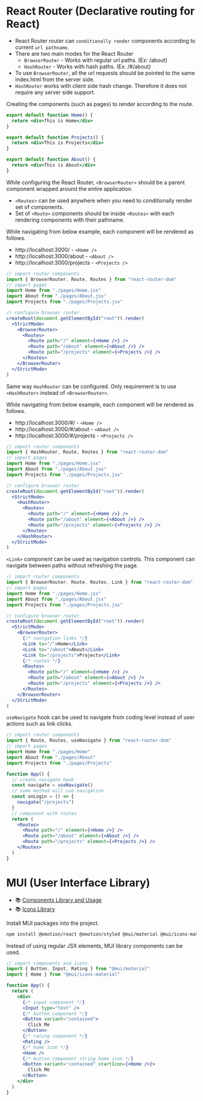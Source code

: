 # React Router (Declarative routing for React)

- React Router router can `conditionally render` components according to current `url pathname`.
- There are two main modes for the React Router
  - `BrowserRouter` - Works with regular url paths. (Ex: /about)
  - `HashRouter` - Works with hash paths. (Ex: /#/about)
- To use `BrowserRouter`, all the url requests should be pointed to the same index.html from the server side.
- `HashRouter` works with client side hash change. Therefore it does not require any server side support.

Creating the components (such as pages) to render according to the route.

```jsx
export default function Home() {
  return <div>This is Home</div>
}
```

```jsx
export default function Projects() {
  return <div>This is Projects</div>
}
```

```jsx
export default function About() {
  return <div>This is About</div>
}
```

While configuring the React Router, `<BrowserRouter>` should be a parent component wrapped around the entire application.
  - `<Routes>` can be used anywhere when you need to conditionally render set of components.
  - Set of `<Route>` components should be inside `<Routes>` with each rendering components with their pathname.

While navigating from below example, each component will be rendered as follows.
  - http://localhost:3000/ - `<Home />`
  - http://localhost:3000/about - `<About />`
  - http://localhost:3000/projects - `<Projects />`

```jsx
// import router components
import { BrowserRouter, Route, Routes } from "react-router-dom"
// import pages
import Home from "./pages/Home.jsx"
import About from "./pages/About.jsx"
import Projects from "./pages/Projects.jsx"

// configure browser router
createRoot(document.getElementById("root")).render(
  <StrictMode>
    <BrowserRouter>
      <Routes>
        <Route path="/" element={<Home />} />
        <Route path="/about" element={<About />} />
        <Route path="/projects" element={<Projects />} />
      </Routes>
    </BrowserRouter>
  </StrictMode>
)
```

Same way `HashRouter` can be configured. Only requirement is to use `<HashRouter>` instead of `<BrowserRouter>`.

While navigating from below example, each component will be rendered as follows.
  - http://localhost:3000/#/ - `<Home />`
  - http://localhost:3000/#/about - `<About />`
  - http://localhost:3000/#/projects - `<Projects />`

```jsx
// import router components
import { HashRouter, Route, Routes } from "react-router-dom"
// import pages
import Home from "./pages/Home.jsx"
import About from "./pages/About.jsx"
import Projects from "./pages/Projects.jsx"

// configure browser router
createRoot(document.getElementById("root")).render(
  <StrictMode>
    <HashRouter>
      <Routes>
        <Route path="/" element={<Home />} />
        <Route path="/about" element={<About />} />
        <Route path="/projects" element={<Projects />} />
      </Routes>
    </HashRouter>
  </StrictMode>
)
```

`<Link>` component can be used as navigation controls. This component can navigate between paths without refreshing the page.

```jsx
// import router components
import { BrowserRouter, Route, Routes, Link } from "react-router-dom"
// import pages
import Home from "./pages/Home.jsx"
import About from "./pages/About.jsx"
import Projects from "./pages/Projects.jsx"

// configure browser router
createRoot(document.getElementById("root")).render(
  <StrictMode>
    <BrowserRouter>
      {/* navigation links */}
      <Link to="/">Home</Link>
      <Link to="/about">About</Link>
      <Link to="/projects">Projects</Link>
      {/* routes */}
      <Routes>
        <Route path="/" element={<Home />} />
        <Route path="/about" element={<About />} />
        <Route path="/projects" element={<Projects />} />
      </Routes>
    </BrowserRouter>
  </StrictMode>
)
```

`useNavigate` hook can be used to navigate from coding level instead of user actions such as link clicks.

```jsx
// import router components
import { Route, Routes, useNavigate } from "react-router-dom"
// import pages
import Home from "./pages/Home"
import About from "./pages/About"
import Projects from "./pages/Projects"

function App() {
  // create navigate hook
  const navigate = useNavigate()
  // some method will use navigation
  const onLogin = () => {
    navigate("/projects")
  }
  // component with routes
  return (
    <Routes>
      <Route path="/" element={<Home />} />
      <Route path="/about" element={<About />} />
      <Route path="/projects" element={<Projects />} />
    </Routes>
  )
}
```

# MUI (User Interface Library)

- 📚 [Components Library and Usage](https://mui.com/material-ui/all-components/)
- 📚 [Icons Library](https://mui.com/material-ui/material-icons/)

Install MUI packages into the project.

```bash
npm install @emotion/react @emotion/styled @mui/material @mui/icons-material
```

Instead of using regular JSX elements, MUI library components can be used.

```jsx
// import components and icons
import { Button, Input, Rating } from "@mui/material"
import { Home } from "@mui/icons-material"

function App() {
  return (
    <div>
      {/* input component */}
      <Input type="text" />
      {/* button component */}
      <Button variant="contained">
        Click Me
      </Button>
      {/* rating component */}
      <Rating />
      {/* home icon */}
      <Home />
      {/* button component string home icon */}
      <Button variant="contained" startIcon={<Home />}>
        Click Me
      </Button>
    </div>
  )
}
```